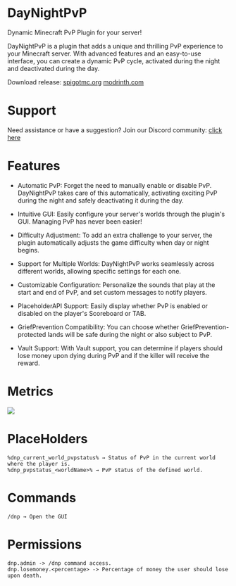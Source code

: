 # DayNightPvP
Dynamic Minecraft PvP Plugin for your server!

DayNightPvP is a plugin that adds a unique and thrilling PvP experience to your Minecraft server. With advanced features and an easy-to-use interface, you can create a dynamic PvP cycle, activated during the night and deactivated during the day.

Download release: [spigotmc.org](https://www.spigotmc.org/resources/daynightpvp-dynamic-pvp-for-day-night.102250/) [modrinth.com](https://modrinth.com/plugin/daynightpvp)

# Support

Need assistance or have a suggestion? Join our Discord community: [click here](discord.needkg.online)

# Features

- Automatic PvP:  Forget the need to manually enable or disable PvP. DayNightPvP takes care of this automatically, activating exciting PvP during the night and safely deactivating it during the day.

- Intuitive GUI: Easily configure your server's worlds through the plugin's GUI. Managing PvP has never been easier!

- Difficulty Adjustment: To add an extra challenge to your server, the plugin automatically adjusts the game difficulty when day or night begins.

- Support for Multiple Worlds: DayNightPvP works seamlessly across different worlds, allowing specific settings for each one.

- Customizable Configuration: Personalize the sounds that play at the start and end of PvP, and set custom messages to notify players.

- PlaceholderAPI Support: Easily display whether PvP is enabled or disabled on the player's Scoreboard or TAB.

- GriefPrevention Compatibility: You can choose whether GriefPrevention-protected lands will be safe during the night or also subject to PvP.

- Vault Support: With Vault support, you can determine if players should lose money upon dying during PvP and if the killer will receive the reward.


# Metrics
[<img src="https://bstats.org/signatures/bukkit/daynightpvp.svg">](https://bstats.org/plugin/bukkit/DayNightPvP/19067/)

# PlaceHolders
    %dnp_current_world_pvpstatus% → Status of PvP in the current world where the player is.
    %dnp_pvpstatus_<worldName>% → PvP status of the defined world.

# Commands
    /dnp → Open the GUI

# Permissions
    dnp.admin -> /dnp command access.
    dnp.losemoney.<percentage> -> Percentage of money the user should lose upon death.
